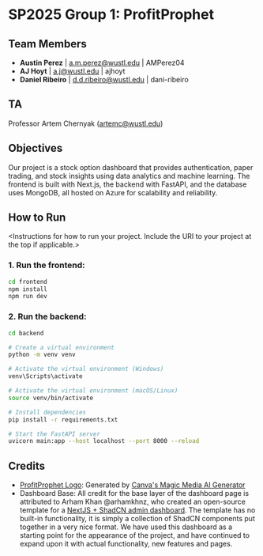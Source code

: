 # SP2025 Group 1: ProfitProphet

## Team Members

- **Austin Perez** | a.m.perez@wustl.edu | AMPerez04
- **AJ Hoyt** | a.j@wustl.edu | ajhoyt
- **Daniel Ribeiro** | d.d.ribeiro@wustl.edu | dani-ribeiro

## TA

Professor Artem Chernyak (artemc@wustl.edu)

## Objectives

Our project is a stock option dashboard that provides authentication, paper trading, and stock insights using data analytics and machine learning. The frontend is built with Next.js, the backend with FastAPI, and the database uses MongoDB, all hosted on Azure for scalability and reliability.

## How to Run

&lt;Instructions for how to run your project. Include the URI to your project at the top if applicable.&gt;

### 1. Run the frontend:

```bash
cd frontend
npm install
npm run dev
```

### 2. Run the backend:

```bash
cd backend

# Create a virtual environment
python -m venv venv

# Activate the virtual environment (Windows)
venv\Scripts\activate

# Activate the virtual environment (macOS/Linux)
source venv/bin/activate

# Install dependencies
pip install -r requirements.txt

# Start the FastAPI server
uvicorn main:app --host localhost --port 8000 --reload
```

## Credits

- [ProfitProphet Logo](frontend/public/assets/logo.svg): Generated by [Canva's Magic Media AI Generator](https://www.canva.com/ai-image-generator)
- Dashboard Base: All credit for the base layer of the dashboard page is attributed to Arham Khan @arhamkhnz, who created an open-source template for a [NextJS + ShadCN admin dashboard](https://github.com/arhamkhnz/next-shadcn-admin-dashboard). The template has no built-in functionality, it is simply a collection of ShadCN components put together in a very nice format. We have used this dashboard as a starting point for the appearance of the project, and have continued to expand upon it with actual functionality, new features and pages.
